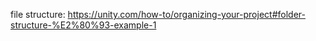 

file structure: https://unity.com/how-to/organizing-your-project#folder-structure-%E2%80%93-example-1